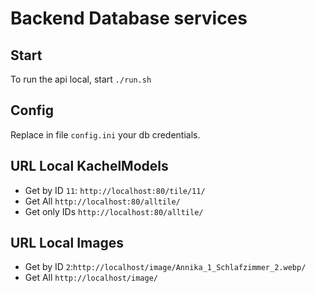 # Backend Database services

## Start
To run the api local, start `./run.sh`
## Config
Replace in file `config.ini` your db credentials.
## URL Local KachelModels
- Get by ID `11`: `http://localhost:80/tile/11/`
- Get All `http://localhost:80/alltile/`
- Get only IDs `http://localhost:80/alltile/`
## URL Local Images
- Get by ID `2`:`http://localhost/image/Annika_1_Schlafzimmer_2.webp/`
- Get All `http://localhost/image/`